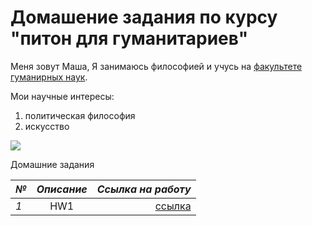 # Домашение задания по курсу "питон для гуманитариев"
Меня зовут Маша, Я занимаюсь философией и учусь на [факультете гуманирных наук](https://hum.hse.ru).

Мои научные интересы:
1. политическая философия
2. искусство

![](http://3.bp.blogspot.com/-_DLc3qDxsNA/VenIznBsK7I/AAAAAAAAB0A/GHjI_97B364/s1600/TheFunk.jpg)

Домашние задания

| *№*    | *Описание*                | *Ссылка на работу* |
| ------------- |:------------------:| -----:|
| *1*    | HW1    | [ссылка](https://github.com/Maria152/python-dh-hw/blob/master/HW1.ipynb)|

